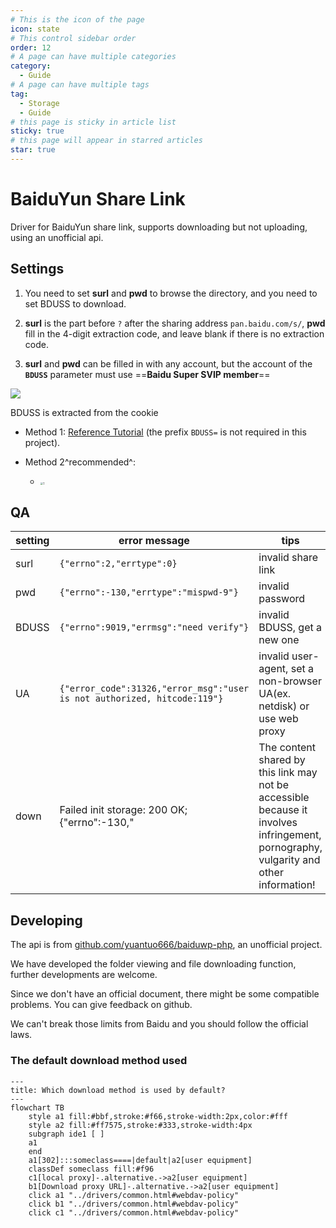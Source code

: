 ```yaml
---
# This is the icon of the page
icon: state
# This control sidebar order
order: 12
# A page can have multiple categories
category:
  - Guide
# A page can have multiple tags
tag:
  - Storage
  - Guide
# this page is sticky in article list
sticky: true
# this page will appear in starred articles
star: true
---
```


# BaiduYun Share Link

Driver for BaiduYun share link, supports downloading but not uploading, using an unofficial api.



## **Settings**

1. You need to set **surl** and **pwd** to browse the directory, and you need to set BDUSS to download.

2. **surl** is the part before `?` after the sharing address `pan.baidu.com/s/`, **pwd** fill in the 4-digit extraction code, and leave blank if there is no extraction code.

3. **surl** and **pwd** can be filled in with any account, but the account of the **`BDUSS`** parameter must use ==**Baidu Super SVIP member**==

![](/img/drivers/baidu/add_bd_share.png)

BDUSS is extracted from the cookie

- Method 1: [Reference Tutorial](http://pandownload.net/faq/cookie.html) (the prefix `BDUSS=` is not required in this project).

- Method 2^recommended^:
   - <img src="/img/drivers/baidu/BDUSS.png" alt="1" style="zoom:30%;" />



## **QA**

|setting|error message|tips|
|---|---|---|
|surl|`{"errno":2,"errtype":0}`|invalid share link|
|pwd|`{"errno":-130,"errtype":"mispwd-9"}`|invalid password|
|BDUSS|`{"errno":9019,"errmsg":"need verify"}`|invalid BDUSS, get a new one|
|UA|`{"error_code":31326,"error_msg":"user is not authorized, hitcode:119"}`|invalid user-agent, set a non-browser UA(ex. netdisk) or use web proxy|
|down|Failed init storage: 200 OK; {"errno":-130,"|The content shared by this link may not be accessible because it involves infringement, pornography, vulgarity and other information!|



## **Developing**

The api is from [github.com/yuantuo666/baiduwp-php](https://github.com/yuantuo666/baiduwp-php), an unofficial project.

We have developed the folder viewing and file downloading function, further developments are welcome.

Since we don't have an official document, there might be some compatible problems. You can give feedback on github.

We can't break those limits from Baidu and you should follow the official laws.



<!-- @include: baidu.md{42-93} --> 



### **The default download method used**

```mermaid
---
title: Which download method is used by default?
---
flowchart TB
    style a1 fill:#bbf,stroke:#f66,stroke-width:2px,color:#fff
    style a2 fill:#ff7575,stroke:#333,stroke-width:4px
    subgraph ide1 [ ]
    a1
    end
    a1[302]:::someclass====|default|a2[user equipment]
    classDef someclass fill:#f96
    c1[local proxy]-.alternative.->a2[user equipment]
    b1[Download proxy URL]-.alternative.->a2[user equipment]
    click a1 "../drivers/common.html#webdav-policy"
    click b1 "../drivers/common.html#webdav-policy"
    click c1 "../drivers/common.html#webdav-policy"
```
